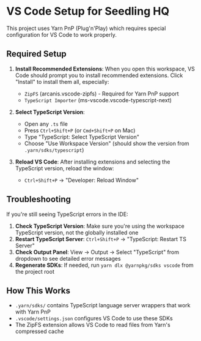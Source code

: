 # VS Code Setup for Seedling HQ

This project uses Yarn PnP (Plug'n'Play) which requires special configuration for VS Code to work properly.

## Required Setup

1. **Install Recommended Extensions**: 
   When you open this workspace, VS Code should prompt you to install recommended extensions. Click "Install" to install them all, especially:
   - `ZipFS` (arcanis.vscode-zipfs) - Required for Yarn PnP support
   - `TypeScript Importer` (ms-vscode.vscode-typescript-next)

2. **Select TypeScript Version**:
   - Open any `.ts` file
   - Press `Ctrl+Shift+P` (or `Cmd+Shift+P` on Mac)
   - Type "TypeScript: Select TypeScript Version"
   - Choose "Use Workspace Version" (should show the version from `.yarn/sdks/typescript`)

3. **Reload VS Code**:
   After installing extensions and selecting the TypeScript version, reload the window:
   - `Ctrl+Shift+P` → "Developer: Reload Window"

## Troubleshooting

If you're still seeing TypeScript errors in the IDE:

1. **Check TypeScript Version**: Make sure you're using the workspace TypeScript version, not the globally installed one
2. **Restart TypeScript Server**: `Ctrl+Shift+P` → "TypeScript: Restart TS Server"
3. **Check Output Panel**: View → Output → Select "TypeScript" from dropdown to see detailed error messages
4. **Regenerate SDKs**: If needed, run `yarn dlx @yarnpkg/sdks vscode` from the project root

## How This Works

- `.yarn/sdks/` contains TypeScript language server wrappers that work with Yarn PnP
- `.vscode/settings.json` configures VS Code to use these SDKs
- The ZipFS extension allows VS Code to read files from Yarn's compressed cache
